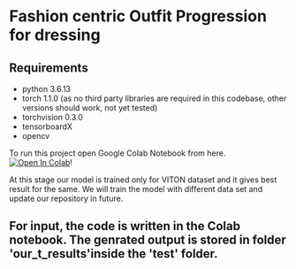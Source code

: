 # Fashion centric Outfit Progression for dressing

## Requirements

- python 3.6.13
- torch 1.1.0 (as no third party libraries are required in this codebase, other versions should work, not yet tested)
- torchvision 0.3.0
- tensorboardX
- opencv



To run this project open Google Colab Notebook from here. [![Open In Colab](https://colab.research.google.com/assets/colab-badge.svg)](https://colab.research.google.com/drive/1KDDCX5WSRYOBF0MfD6Q--h-TBoDQjFJ4?usp=sharing)!



At this stage our model is trained only for VITON dataset and it gives best result for the same. We will train the model with different data set and update our repository in future.

## For input, the code is written in the Colab notebook. The genrated output is stored in folder 'our_t_results'inside the 'test' folder.

